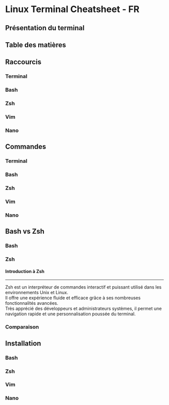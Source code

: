 # Linux Terminal Cheatsheet - FR

## Présentation du terminal

## Table des matières

## Raccourcis

### Terminal

### Bash

### Zsh

### Vim

### Nano

## Commandes

### Terminal

### Bash

### Zsh

### Vim

### Nano

## Bash vs Zsh

### Bash

### Zsh

#### Introduction à Zsh
---

Zsh est un interpréteur de commandes interactif et puissant utilisé dans les environnements Unix et Linux.  
Il offre une expérience fluide et efficace grâce à ses nombreuses fonctionnalités avancées.  
Très apprécié des développeurs et administrateurs systèmes, il permet une navigation rapide et une personnalisation poussée du terminal.



### Comparaison

## Installation

### Bash

### Zsh

### Vim

### Nano